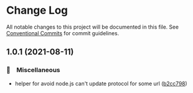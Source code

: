 # Change Log

All notable changes to this project will be documented in this file.
See [Conventional Commits](https://conventionalcommits.org) for commit guidelines.

## 1.0.1 (2021-08-11)


### 🔖　Miscellaneous

* helper for avoid node.js can't update protocol for some url ([b2cc798](https://github.com/bluelovers/ws-http/commit/b2cc79858fcd2244d5a2e330c9f2bc3c5736bba2))

